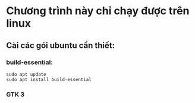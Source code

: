 # Chương trình này chỉ chạy được trên linux
## Cài các gói ubuntu cần thiết:
### build-essential:
```
sudo apt update
sudo apt install build-essential
```
### GTK 3
